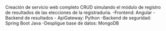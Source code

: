Creación de servicio web completo CRUD simulando el módulo de registro de resultados de las elecciones de la registraduria. -Frontend: Angular
-Backend de resultados - ApiGateway: Python
-Backend de seguridad: Spring Boot Java
-Despligue base de datos: MongoDB
